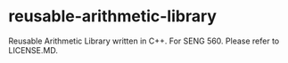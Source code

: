 # reusable-arithmetic-library
Reusable Arithmetic Library written in C++. For SENG 560. Please refer to LICENSE.MD.

